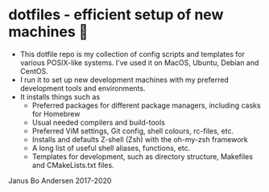 # dotfiles - efficient setup of new machines :rocket:

* This dotfile repo is my collection of config scripts and templates for various POSIX-like systems. I've used it on MacOS, Ubuntu, Debian and CentOS.
* I run it to set up new development machines with my preferred development tools and environments.
* It installs things such as
    * Preferred packages for different package managers, including casks for Homebrew
    * Usual needed compilers and build-tools
    * Preferred ViM settings, Git config, shell colours, rc-files, etc.
    * Installs and defaults Z-shell (Zsh) with the oh-my-zsh framework
    * A long list of useful shell aliases, functions, etc.
    * Templates for development, such as directory structure, Makefiles and CMakeLists.txt files.

Janus Bo Andersen 2017-2020

